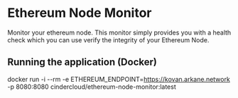 # Ethereum Node Monitor

Monitor your ethereum node. This monitor simply provides you with a health check which you can use verify the integrity of your Ethereum Node.

## Running the application (Docker)

docker run -i --rm -e ETHEREUM_ENDPOINT=https://kovan.arkane.network -p 8080:8080 cindercloud/ethereum-node-monitor:latest

